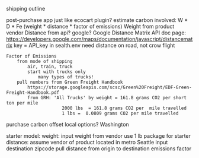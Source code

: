 shipping outline

post-purchase app
	just like ecocart
	plugin?
estimate carbon involved: W * D * Fe (weight * distance * factor of emissions) 
	Weight
		from product vendor
	Distance
		from api? google?
		Google Distance Matrix API
			doc page: https://developers.google.com/maps/documentation/javascript/distancematrix
		key = API_key in sealth.env
		need distance on road, not crow flight
		
	Factor of Emissions
		from mode of shipping
			air, train, truck
			start with trucks only
				many types of trucks!
		pull numbers from Green Freight Handbook
			https://storage.googleapis.com/scsc/Green%20Freight/EDF-Green-Freight-Handbook.pdf
			from GRH: 'All Trucks' by weight = 161.8 grams CO2 per short ton per mile
					     2000 lbs  = 161.8 grams CO2 per  mile travelled
					     1 lbs =  0.0809 grams CO2 per mile travelled
purchase carbon offset
	local options?
		Washington
	
starter model:
	weight:
		input weight from vendor
		use 1 lb package for starter
	distance:
		assume vendor of product located in metro Seattle
		input destination zipcode
		pull distance from origin to destination
	emissions factor